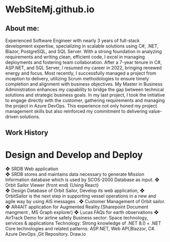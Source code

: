 # WebSiteMj.github.io
## About me: 
Experienced Software Engineer with nearly 3 years of full-stack development expertise, 
specializing in scalable solutions using C#, .NET, Blazor, PostgreSQL, and SQL Server. With a 
strong foundation in analyzing requirements and writing clean, efficient code, I excel in 
managing deployments and fostering team collaboration. 
After a 7-year tenure in C#, ASP.NET, and SQL Server, I resumed my career in 2022, bringing 
renewed energy and focus. Most recently, I successfully managed a project from inception to 
delivery, utilizing Scrum methodologies to ensure timely completion and alignment with business 
objectives. My Master in Business Administration enhances my capability to bridge the gap 
between technical solutions and strategic business goals. 
In my last project, I took the initiative to engage directly with the customer, gathering 
requirements and managing the project in Azure DevOps. This experience not only honed my 
project management skills but also reinforced my commitment to delivering value-driven 
solutions. 

## Work History

# Design and Develop and Deploy 
❖ SRDB Web application  
❖ SRDB stores and maintains data necessary to generate Mission Information database which 
is used by SCOS-2000 Database as input. 
❖ Orbit Sailor Viewer (front end) {Using React}  
❖ Design Database of Orbit Sailor, Develop its web application, 
❖ OrbitSailor is the next step in supporting vessel operations in a new and agile way by using 
AIS messages . 
❖ Customer Management of Orbit sailor. 
❖ AR4AIT application for Augmented Reality.{Sharepoint Document mangment , MS Graph
explorer} 
❖ Lucas FAQs for earth observations 
❖ AirTrack Demo for airline safety 
Business sector:  Space technology, services & applications 
Technology: Strong knowledge of .NET 8.0 + .NET Core technologies and related patterns: 
ASP.NET, Web API,Blazzor, C#. Azure DevOps ,Git Repository. Draw.io 
